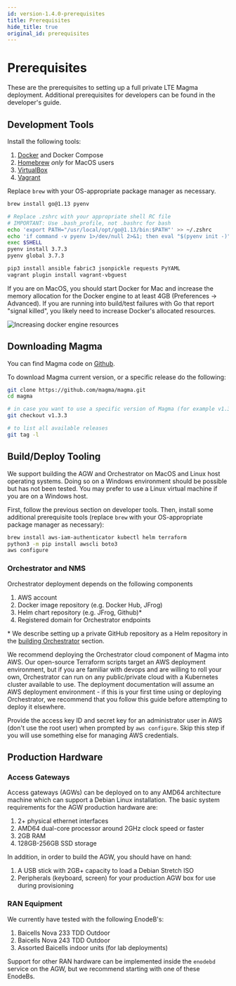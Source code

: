 ```yaml
---
id: version-1.4.0-prerequisites
title: Prerequisites
hide_title: true
original_id: prerequisites
---
```

# Prerequisites

These are the prerequisites to setting up a full private LTE Magma deployment.
Additional prerequisites for developers can be found in the developer's guide.

## Development Tools

Install the following tools:

1. [Docker](https://www.docker.com) and Docker Compose
2. [Homebrew](https://brew.sh/) *only* for MacOS users
3. [VirtualBox](https://www.virtualbox.org/)
4. [Vagrant](https://vagrantup.com)

Replace `brew` with your OS-appropriate package manager as necessary.

```bash
brew install go@1.13 pyenv

# Replace .zshrc with your appropriate shell RC file
# IMPORTANT: Use .bash_profile, not .bashrc for bash
echo 'export PATH="/usr/local/opt/go@1.13/bin:$PATH"' >> ~/.zshrc
echo 'if command -v pyenv 1>/dev/null 2>&1; then eval "$(pyenv init -)"; fi' >> ~/.zshrc
exec $SHELL
pyenv install 3.7.3
pyenv global 3.7.3

pip3 install ansible fabric3 jsonpickle requests PyYAML
vagrant plugin install vagrant-vbguest
```

If you are on MacOS, you should start Docker for Mac and increase the memory
allocation for the Docker engine to at least 4GB (Preferences -> Advanced).
If you are running into build/test failures with Go that report "signal killed", you
likely need to increase Docker's allocated resources.

![Increasing docker engine resources](assets/docker-config.png)

## Downloading Magma

You can find Magma code on [Github](https://github.com/magma/magma).

To download Magma current version, or a specific release do the following:

```bash
git clone https://github.com/magma/magma.git
cd magma

# in case you want to use a specific version of Magma (for example v1.3.3)
git checkout v1.3.3

# to list all available releases
git tag -l
```

## Build/Deploy Tooling

We support building the AGW and Orchestrator on MacOS and Linux host operating
systems. Doing so on a Windows environment should be possible but has not been
tested. You may prefer to use a Linux virtual machine if you are on a Windows
host.

First, follow the previous section on developer tools. Then, install some
additional prerequisite tools (replace `brew` with your OS-appropriate package
manager as necessary):

```bash
brew install aws-iam-authenticator kubectl helm terraform
python3 -m pip install awscli boto3
aws configure
```

### Orchestrator and NMS

Orchestrator deployment depends on the following components

1. AWS account
2. Docker image repository (e.g. Docker Hub, JFrog)
3. Helm chart repository (e.g. JFrog, Github)*
4. Registered domain for Orchestrator endpoints

\* We describe setting up a private GitHub repository as a Helm repository in
the [building Orchestrator](../orc8r/deploy_build.md) section.

We recommend deploying the Orchestrator cloud component of Magma into AWS.
Our open-source Terraform scripts target an AWS deployment environment, but if
you are familiar with devops and are willing to roll your own, Orchestrator can
run on any public/private cloud with a Kubernetes cluster available to use.
The deployment documentation will assume an AWS deployment environment - if
this is your first time using or deploying Orchestrator, we recommend that you
follow this guide before attempting to deploy it elsewhere.

Provide the access key ID and secret key for an administrator user in AWS
(don't use the root user) when prompted by `aws configure`. Skip this step if
you will use something else for managing AWS credentials.

## Production Hardware

### Access Gateways

Access gateways (AGWs) can be deployed on to any AMD64 architecture machine
which can support a Debian Linux installation. The basic system requirements
for the AGW production hardware are:

1. 2+ physical ethernet interfaces
2. AMD64 dual-core processor around 2GHz clock speed or faster
3. 2GB RAM
4. 128GB-256GB SSD storage

In addition, in order to build the AGW, you should have on hand:

1. A USB stick with 2GB+ capacity to load a Debian Stretch ISO
2. Peripherals (keyboard, screen) for your production AGW box for use during
provisioning

### RAN Equipment

We currently have tested with the following EnodeB's:

1. Baicells Nova 233 TDD Outdoor
2. Baicells Nova 243 TDD Outdoor
3. Assorted Baicells indoor units (for lab deployments)

Support for other RAN hardware can be implemented inside the `enodebd` service
on the AGW, but we recommend starting with one of these EnodeBs.
